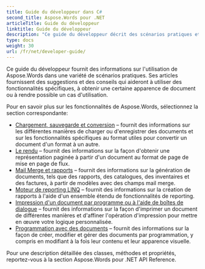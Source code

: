 ```yaml
---
title: Guide du développeur dans C#
second_title: Aspose.Words pour .NET
articleTitle: Guide du développeur
linktitle: Guide du développeur
description: "Ce guide du développeur décrit des scénarios pratiques et des conseils pour vous aider à utiliser des fonctionnalités spécifiques de Aspose.Words pour .NET, à obtenir une certaine apparence de document ou à rendre possible un cas d'utilisation."
type: docs
weight: 30
url: /fr/net/developer-guide/
---
```


Ce guide du développeur fournit des informations sur l'utilisation de Aspose.Words dans une variété de scénarios pratiques. Ses articles fournissent des suggestions et des conseils qui aideront à utiliser des fonctionnalités spécifiques, à obtenir une certaine apparence de document ou à rendre possible un cas d'utilisation.

Pour en savoir plus sur les fonctionnalités de Aspose.Words, sélectionnez la section correspondante:

- [Chargement, sauvegarde et conversion](/words/fr/net/loading-saving-and-converting/) – fournit des informations sur les différentes manières de charger ou d'enregistrer des documents et sur les fonctionnalités spécifiques au format utiles pour convertir un document d'un format à un autre.
- [Le rendu](/words/fr/net/rendering/) – fournit des informations sur la façon d'obtenir une représentation paginée à partir d'un document au format de page de mise en page de flux.
- [Mail Merge et rapports](/words/net/mail-merge-and-reporting/) – fournit des informations sur la génération de documents, tels que des rapports, des catalogues, des inventaires et des factures, à partir de modèles avec des champs mail merge.
- [Moteur de reporting LINQ](/words/net/linq-reporting-engine/) – fournit des informations sur la création de rapports à l'aide d'un ensemble étendu de fonctionnalités de reporting.
- [Impression d'un document par programme ou à l'aide de boîtes de dialogue](/words/fr/net/print-a-document-programmatically-or-using-dialogs/) – fournit des informations sur la façon d'imprimer un document de différentes manières et d'affiner l'opération d'impression pour mettre en œuvre votre logique personnalisée.
- [Programmation avec des documents](/words/fr/net/programming-with-documents/) – fournit des informations sur la façon de créer, modifier et gérer des documents par programmation, y compris en modifiant à la fois leur contenu et leur apparence visuelle.

Pour une description détaillée des classes, méthodes et propriétés, reportez-vous à la section Aspose.Words pour .NET API Reference.
